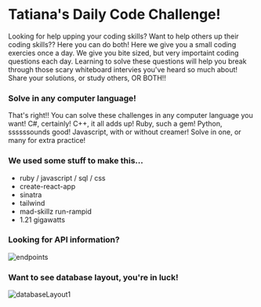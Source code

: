 # Tatiana's Daily Code Challenge!

Looking for help upping your coding skills?  Want to help others up their coding skills??  Here you can do both!  Here we give you a small coding exercies once a day.  We give you bite sized, but very importaint coding questions each day.  Learning to solve these questions will help you break through those scary whiteboard intervies you've heard so much about! Share your solutions, or study others, OR BOTH!!

### Solve in any computer language!
That's right!!  You can solve these challenges in any computer language you want!  C#, certainly! C++, it all adds up! Ruby, such a gem!  Python, ssssssounds good!  Javascript, with or without creamer!  Solve in one, or many for extra practice!

### We used some stuff to make this...
* ruby / javascript / sql / css
* create-react-app
* sinatra
* tailwind
* mad-skillz run-rampid
* 1.21 gigawatts

### Looking for API information?
![endpoints](https://user-images.githubusercontent.com/73799185/218355942-89fec264-1fee-4db7-966e-e45687a50d1d.png)

### Want to see database layout, you're in luck!
![databaseLayout1](https://user-images.githubusercontent.com/73799185/218336686-0a898488-3943-4d05-9e7b-3c5a411cf287.png)
